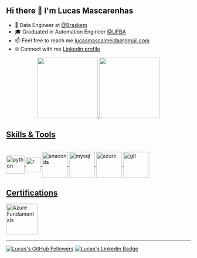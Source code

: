 ## Hi there 👋 I'm Lucas Mascarenhas

- 🎲 Data Engineer at [@Braskem](https://www.braskem.com.br/digital-transformation)
- 🎓 Graduated in Automation Engineer [@UFBA](http://www.cceca.eng.ufba.br/cceca/)
- 📫 Feel free to reach me lucasmascalmeida@gmail.com
- 🌐 Connect with me [Linkedin profile](https://www.linkedin.com/in/lucas-mascarenhas/)

<div align="center">
  <a href="https://github.com/mascalmeida">
  <img height="165em" src="https://github-readme-stats.vercel.app/api?username=mascalmeida&show_icons=true&theme=dark&include_all_commits=true&count_private=true"/>
  <img height="165em" src="https://github-readme-stats.vercel.app/api/top-langs/?username=mascalmeida&layout=compact&langs_count=7&theme=dark"/>
</div>

## Skills & Tools
<div style="display: inline_block"><br>
  <img align="center" alt="python" height="50" width="50" src="https://cdn.jsdelivr.net/gh/devicons/devicon/icons/python/python-original-wordmark.svg">
  <img align="center" alt="r" height="40" width="40" src="https://cdn.jsdelivr.net/gh/devicons/devicon/icons/r/r-original.svg"> 
  <img align="center" alt="anaconda" height="70" width="70" src="https://cdn.jsdelivr.net/gh/devicons/devicon/icons/anaconda/anaconda-original-wordmark.svg"> 
  <img align="center" alt="mysql" height="70" width="70" src="https://cdn.jsdelivr.net/gh/devicons/devicon/icons/mysql/mysql-original-wordmark.svg">
  <img align="center" alt="azure" height="70" width="70" src="https://cdn.jsdelivr.net/gh/devicons/devicon/icons/azure/azure-original-wordmark.svg">
  <img align="center" alt="git" height="70" width="70" src="https://cdn.jsdelivr.net/gh/devicons/devicon/icons/git/git-original-wordmark.svg">
</div>

## Certifications
<div>
  <a href = "https://www.credly.com/badges/68bd40ae-4cba-460d-8f15-17d4c707873f/public_url" target="_blank"><img alt="Azure Fundamentals" height="85" src="https://user-images.githubusercontent.com/48625700/190165596-6c3d3951-a34f-41d0-818b-073272a63ebc.png" target="_blank"></a>
</div>


-----------------
[![Lucas's GitHub Followers](https://img.shields.io/github/followers/mascalmeida?style=flat-square&labelColor=0D0D0D&logo=Github&Color=white)](https://github.com/mascalmeida)
[![Lucas's Linkedin Badge](https://img.shields.io/badge/-LinkedIn-blue?style=flat-square&logo=Linkedin&logoColor=white&link=https://www.linkedin.com/in/lucas-mascarenhas/)](https://www.linkedin.com/in/lucas-mascarenhas/) 
